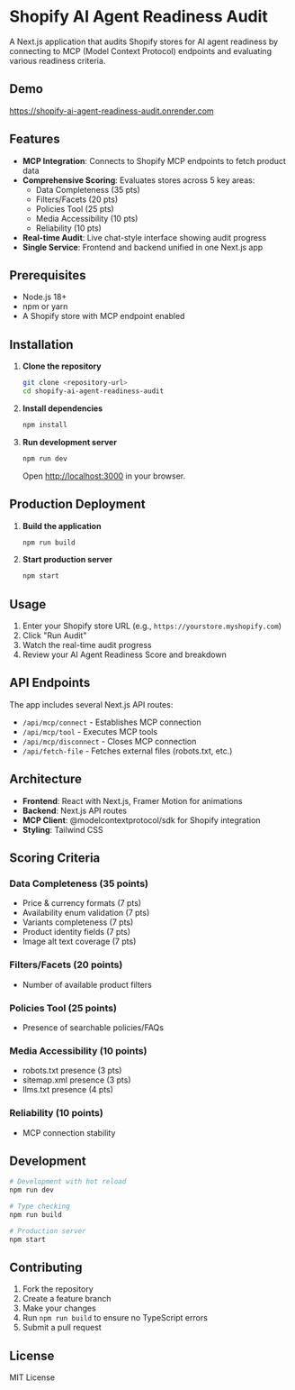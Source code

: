 # Shopify AI Agent Readiness Audit

A Next.js application that audits Shopify stores for AI agent readiness by connecting to MCP (Model Context Protocol) endpoints and evaluating various readiness criteria.

## Demo
https://shopify-ai-agent-readiness-audit.onrender.com

## Features

- **MCP Integration**: Connects to Shopify MCP endpoints to fetch product data
- **Comprehensive Scoring**: Evaluates stores across 5 key areas:
  - Data Completeness (35 pts)
  - Filters/Facets (20 pts) 
  - Policies Tool (25 pts)
  - Media Accessibility (10 pts)
  - Reliability (10 pts)
- **Real-time Audit**: Live chat-style interface showing audit progress
- **Single Service**: Frontend and backend unified in one Next.js app

## Prerequisites

- Node.js 18+ 
- npm or yarn
- A Shopify store with MCP endpoint enabled

## Installation

1. **Clone the repository**
   ```bash
   git clone <repository-url>
   cd shopify-ai-agent-readiness-audit
   ```

2. **Install dependencies**
   ```bash
   npm install
   ```

3. **Run development server**
   ```bash
   npm run dev
   ```
   
   Open [http://localhost:3000](http://localhost:3000) in your browser.

## Production Deployment

1. **Build the application**
   ```bash
   npm run build
   ```

2. **Start production server**
   ```bash
   npm start
   ```

## Usage

1. Enter your Shopify store URL (e.g., `https://yourstore.myshopify.com`)
2. Click "Run Audit" 
3. Watch the real-time audit progress
4. Review your AI Agent Readiness Score and breakdown

## API Endpoints

The app includes several Next.js API routes:

- `/api/mcp/connect` - Establishes MCP connection
- `/api/mcp/tool` - Executes MCP tools
- `/api/mcp/disconnect` - Closes MCP connection  
- `/api/fetch-file` - Fetches external files (robots.txt, etc.)

## Architecture

- **Frontend**: React with Next.js, Framer Motion for animations
- **Backend**: Next.js API routes
- **MCP Client**: @modelcontextprotocol/sdk for Shopify integration
- **Styling**: Tailwind CSS

## Scoring Criteria

### Data Completeness (35 points)
- Price & currency formats (7 pts)
- Availability enum validation (7 pts) 
- Variants completeness (7 pts)
- Product identity fields (7 pts)
- Image alt text coverage (7 pts)

### Filters/Facets (20 points)
- Number of available product filters

### Policies Tool (25 points)
- Presence of searchable policies/FAQs

### Media Accessibility (10 points)
- robots.txt presence (3 pts)
- sitemap.xml presence (3 pts)
- llms.txt presence (4 pts)

### Reliability (10 points)
- MCP connection stability

## Development

```bash
# Development with hot reload
npm run dev

# Type checking
npm run build

# Production server
npm start
```

## Contributing

1. Fork the repository
2. Create a feature branch
3. Make your changes
4. Run `npm run build` to ensure no TypeScript errors
5. Submit a pull request

## License

MIT License
